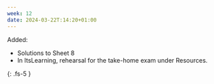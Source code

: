 ```yaml
---
week: 12
date: 2024-03-22T:14:20+01:00
---
```


Added:

- Solutions to Sheet 8
- In ItsLearning, rehearsal for the take-home exam under Resources.



{: .fs-5 }
